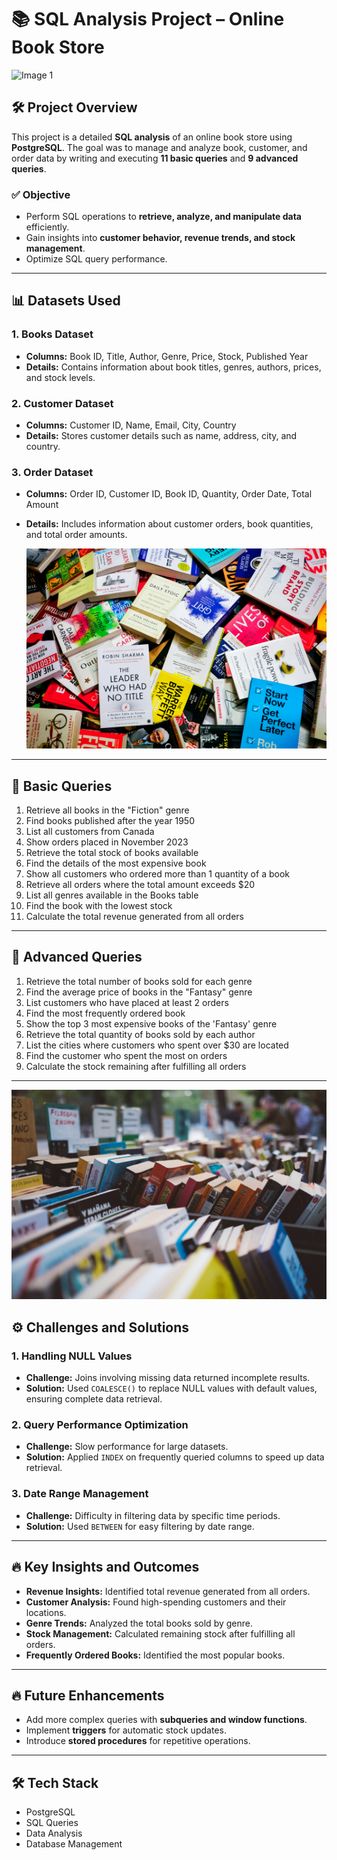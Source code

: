 # 📚 SQL Analysis Project – Online Book Store

 ![Image 1](https://github.com/bhaskarpal1707/Online-Bookstore-Analysis/blob/main/Image%201.jpg)

## 🛠️ **Project Overview**
This project is a detailed **SQL analysis** of an online book store using **PostgreSQL**. The goal was to manage and analyze book, customer, and order data by writing and executing **11 basic queries** and **9 advanced queries**. 

### ✅ **Objective**
- Perform SQL operations to **retrieve, analyze, and manipulate data** efficiently.
- Gain insights into **customer behavior, revenue trends, and stock management**.
- Optimize SQL query performance.

---

## 📊 **Datasets Used**
### 1. **Books Dataset**
- **Columns:** Book ID, Title, Author, Genre, Price, Stock, Published Year  
- **Details:** Contains information about book titles, genres, authors, prices, and stock levels.  

### 2. **Customer Dataset**
- **Columns:** Customer ID, Name, Email, City, Country  
- **Details:** Stores customer details such as name, address, city, and country.  

### 3. **Order Dataset**
- **Columns:** Order ID, Customer ID, Book ID, Quantity, Order Date, Total Amount  
- **Details:** Includes information about customer orders, book quantities, and total order amounts.

   ![Image 2](https://github.com/bhaskarpal1707/Online-Bookstore-Analysis/blob/main/Image%202.jpg) 

---

## 🔎 **Basic Queries**
1. Retrieve all books in the "Fiction" genre  
2. Find books published after the year 1950  
3. List all customers from Canada  
4. Show orders placed in November 2023  
5. Retrieve the total stock of books available  
6. Find the details of the most expensive book  
7. Show all customers who ordered more than 1 quantity of a book  
8. Retrieve all orders where the total amount exceeds $20  
9. List all genres available in the Books table  
10. Find the book with the lowest stock  
11. Calculate the total revenue generated from all orders  

---

## 🚀 **Advanced Queries**
1. Retrieve the total number of books sold for each genre  
2. Find the average price of books in the "Fantasy" genre  
3. List customers who have placed at least 2 orders  
4. Find the most frequently ordered book  
5. Show the top 3 most expensive books of the 'Fantasy' genre  
6. Retrieve the total quantity of books sold by each author  
7. List the cities where customers who spent over $30 are located  
8. Find the customer who spent the most on orders  
9. Calculate the stock remaining after fulfilling all orders  

---

 ![Image 3](https://github.com/bhaskarpal1707/Online-Bookstore-Analysis/blob/main/Image%203.jpg)

## ⚙️ **Challenges and Solutions**
### 1. **Handling NULL Values**
- **Challenge:** Joins involving missing data returned incomplete results.  
- **Solution:** Used `COALESCE()` to replace NULL values with default values, ensuring complete data retrieval.  

### 2. **Query Performance Optimization**
- **Challenge:** Slow performance for large datasets.  
- **Solution:** Applied `INDEX` on frequently queried columns to speed up data retrieval.  

### 3. **Date Range Management**
- **Challenge:** Difficulty in filtering data by specific time periods.  
- **Solution:** Used `BETWEEN` for easy filtering by date range.  

---

## 🔥 **Key Insights and Outcomes**
- **Revenue Insights:** Identified total revenue generated from all orders.  
- **Customer Analysis:** Found high-spending customers and their locations.  
- **Genre Trends:** Analyzed the total books sold by genre.  
- **Stock Management:** Calculated remaining stock after fulfilling all orders.  
- **Frequently Ordered Books:** Identified the most popular books.  

---

## 🔥 **Future Enhancements**
- Add more complex queries with **subqueries and window functions**.  
- Implement **triggers** for automatic stock updates.  
- Introduce **stored procedures** for repetitive operations.  

---

## 🛠️ **Tech Stack**
- PostgreSQL  
- SQL Queries  
- Data Analysis  
- Database Management  
